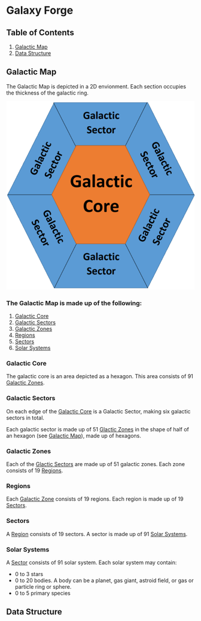 # Galaxy Forge

## Table of Contents
1. [Galactic Map](#galactic-map)
2. [Data Structure](#data-structure)

## Galactic Map

The Galactic Map is depicted in a 2D envionment. Each section occupies the thickness of the galactic ring.

![Image map](/galaxyMap.png)

### The Galactic Map is made up of the following:
1. [Galactic Core](#galactic-core)
2. [Galactic Sectors](#galactic-sectors)
3. [Galactic Zones](#galactic-zones)
4. [Regions](#regions)
5. [Sectors](#sectors)
6. [Solar Systems](#solar-systems)

### Galactic Core

The galactic core is an area depicted as a hexagon. This area consists of 91 [Galactic Zones](#galactic-zones).

### Galactic Sectors

On each edge of the [Galactic Core](#galactic-core) is a Galactic Sector, making six galactic sectors in total. 

Each galactic sector is made up of 51 [Glactic Zones](#galactic-zones) in the shape of half of an hexagon (see [Galactic Map](#galactic-map)), made up of hexagons.

### Galactic Zones

Each of the [Glactic Sectors](#galactic-sectors) are made up of 51 galactic zones. Each zone consists of 19 [Regions](#regions).

### Regions

Each [Galactic Zone](#galactic-zones) consists of 19 regions. Each region is made up of 19 [Sectors](#sectors).

### Sectors

A [Region](#regions) consists of 19 sectors. A sector is made up of 91 [Solar Systems](#solar-systems).

### Solar Systems

A [Sector](#sector) consists of 91 solar system. Each solar system may contain:
* 0 to 3 stars
* 0 to 20 bodies. A body can be a planet, gas giant, astroid field, or gas or particle ring or sphere.
* 0 to 5 primary species

## Data Structure
